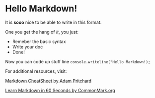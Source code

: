 # Hello Markdown!

It is **sooo** nice to be able to write in this format.

One you get the hang of *it*, you just:

* Remeber the basic syntax
* Write your doc
* Done!

Now you can code up stuff line `console.writeline("Hello Markdown!);`

For additional resources, visit:

[Markdown CheatSheet by Adam Pritchard](https://github.com/adam-p/markdown-here/wiki/Markdown-Cheatsheet)

[Learn Markdown in 60 Seconds by CommonMark.org](https://commonmark.org/help/)
